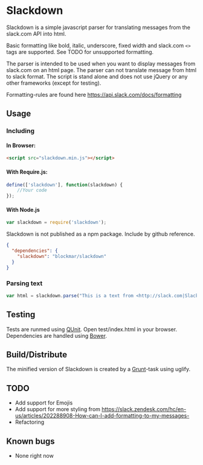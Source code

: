 # Slackdown

Slackdown is a simple javascript parser for translating messages from the slack.com API into html.

Basic formatting like bold, italic, underscore, fixed width and slack.com ```<>``` tags are supported. See TODO for unsupported formatting.

The parser is intended to be used when you want to display messages from slack.com on an html page. The parser
can not translate message from html to slack format. The script is stand alone and does not use jQuery or any other frameworks (except for testing).

Formatting-rules are found here https://api.slack.com/docs/formatting

## Usage

### Including

#### In Browser:

```html
<script src="slackdown.min.js"></script>
```

#### With Require.js:

```javascript
define(['slackdown'], function(slackdown) {
    //Your code
});
```

#### With Node.js

```javascript
var slackdown = require('slackdown');
```

Slackdown is not published as a npm package. Include by github reference.

```json
{
  "dependencies": {
    "slackdown": "blockmar/slackdown"
  }
}
```

### Parsing text

```javascript
var html = slackdown.parse("This is a text from <http://slack.com|Slack>");
```

## Testing

Tests are runmed using [QUnit](http://qunitjs.com/). Open test/index.html in your browser. Dependencies are handled using [Bower](http://bower.io).

## Build/Distribute

The minified version of Slackdown is created by a [Grunt](http://gruntjs.com/)-task using uglify.

## TODO

* Add support for Emojis
* Add support for more styling from https://slack.zendesk.com/hc/en-us/articles/202288908-How-can-I-add-formatting-to-my-messages-
* Refactoring

## Known bugs

* None right now